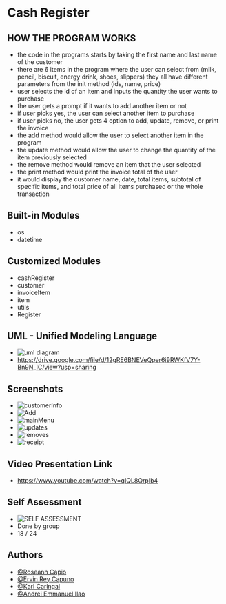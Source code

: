 
# Cash Register

## HOW THE PROGRAM WORKS
- the code in the programs starts by taking the first name and last name of the customer
- there are 6 items in the program where the user can select from (milk, pencil, biscuit, energy drink, shoes, slippers) they all have different parameters from the init method (ids, name, price)
- user selects the id of an item and inputs the quantity the user wants to purchase
- the user gets a prompt if it wants to add another item or not
- if user picks yes, the user can select another item to purchase
- if user picks no, the user gets 4 option to add, update, remove, or print the invoice
- the add method would allow the user to select another item in the program
- the update method would allow the user to change the quantity of the item previously selected
- the remove method would remove an item that the user selected
- the print method would print the invoice total of the user
- it would display the customer name, date, total items, subtotal of specific items, and total price of all items purchased or the whole transaction

## Built-in Modules
- os
- datetime

## Customized Modules
- cashRegister
- customer
- invoiceItem
- item
- utils
- Register

## UML - Unified Modeling Language
- ![uml diagram](https://user-images.githubusercontent.com/113868448/206907953-1c6299c7-5311-49a5-a5c3-87d8497678db.jpg)
- https://drive.google.com/file/d/12gRE6BNEVeQper6i9RWKfV7Y-Bn9N_IC/view?usp=sharing

## Screenshots
- ![customerInfo](https://user-images.githubusercontent.com/113989514/206901202-55e3df0d-035d-4531-b81c-dda578c2a776.png)
- ![Add](https://user-images.githubusercontent.com/113989514/206900766-65915a38-44ad-496e-a218-f73ec3f24b40.png)
- ![mainMenu](https://user-images.githubusercontent.com/113989514/206900779-775c0654-57fb-4b57-8000-229513f2a57a.png)
- ![updates](https://user-images.githubusercontent.com/113989514/206900786-92a9b711-6a48-4626-a679-df37867c7ea4.png)
- ![removes](https://user-images.githubusercontent.com/113989514/206900791-f91d9893-e991-4761-811a-acb2993d7f1e.png)
- ![receipt](https://user-images.githubusercontent.com/113989514/206900793-b9b61659-ff04-486b-b4b1-aa5dda2e9e1c.png)

## Video Presentation Link
- https://www.youtube.com/watch?v=qIQL8QrpIb4

## Self Assessment
- ![SELF ASSESSMENT](https://user-images.githubusercontent.com/113868448/206908967-510af5de-d642-4f12-93f2-ecda043a3022.jpg)
- Done by group
- 18 / 24

## Authors
- [@Roseann Capio]( https://github.com/roseann000)
- [@Ervin Rey Capuno]( https://github.com/ervinCapuno)
- [@Karl Caringal]( https://github.com/caringalkarl)
- [@Andrei Emmanuel Ilao]( https://github.com/Andrei1216)
